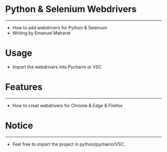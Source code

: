 # Python & Selenium Webdrivers 
***
* How to add webdrivers for Python & Selenium
* Writing by Emanuel Maharat 
# Usage 
* Import the webdrivers into Pycharm or VSC
# Features
 ***
* How to creat webdrivers for Chrome & Edge & Firefox 
# Notice 
***
* Feel free to import the project in python/pycharm/VSC.



